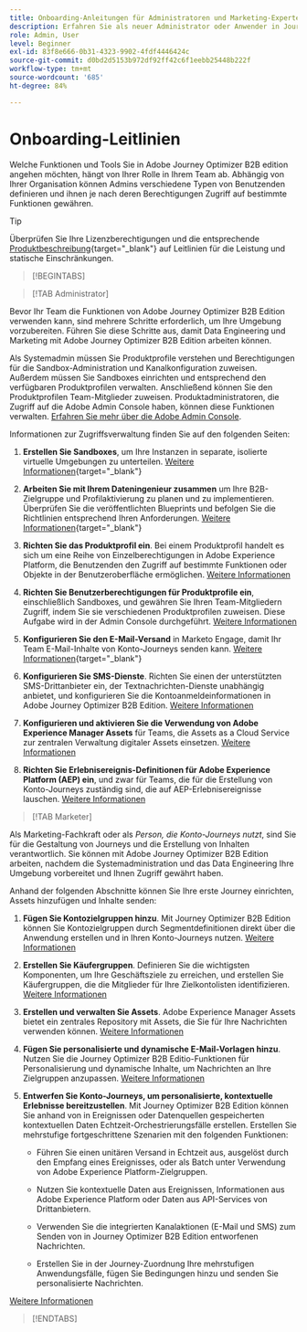 ```yaml
---
title: Onboarding-Anleitungen für Administratoren und Marketing-Experten
description: Erfahren Sie als neuer Administrator oder Anwender in Journey Optimizer B2B edition mehr über die wichtigsten Bereiche des Onboarding-Prozesses.
role: Admin, User
level: Beginner
exl-id: 83f8e666-0b31-4323-9902-4fdf4446424c
source-git-commit: d0bd2d5153b972df92ff42c6f1eebb25448b222f
workflow-type: tm+mt
source-wordcount: '685'
ht-degree: 84%

---
```


# Onboarding-Leitlinien

Welche Funktionen und Tools Sie in Adobe Journey Optimizer B2B edition angehen möchten, hängt von Ihrer Rolle in Ihrem Team ab. Abhängig von Ihrer Organisation können Admins verschiedene Typen von Benutzenden definieren und ihnen je nach deren Berechtigungen Zugriff auf bestimmte Funktionen gewähren.

>[!TIP]
>
>Überprüfen Sie Ihre Lizenzberechtigungen und die entsprechende [Produktbeschreibung](https://helpx.adobe.com/de/legal/product-descriptions/adobe-journey-optimizer-b2b.html){target="_blank"} auf Leitlinien für die Leistung und statische Einschränkungen.

>[!BEGINTABS]

>[!TAB Administrator]

Bevor Ihr Team die Funktionen von Adobe Journey Optimizer B2B Edition verwenden kann, sind mehrere Schritte erforderlich, um Ihre Umgebung vorzubereiten. Führen Sie diese Schritte aus, damit Data Engineering und Marketing mit Adobe Journey Optimizer B2B Edition arbeiten können.

Als Systemadmin müssen Sie Produktprofile verstehen und Berechtigungen für die Sandbox-Administration und Kanalkonfiguration zuweisen. Außerdem müssen Sie Sandboxes einrichten und entsprechend den verfügbaren Produktprofilen verwalten. Anschließend können Sie den Produktprofilen Team-Mitglieder zuweisen. Produktadministratoren, die Zugriff auf die Adobe Admin Console haben, können diese Funktionen verwalten. [Erfahren Sie mehr über die Adobe Admin Console](https://helpx.adobe.com/de/enterprise/using/admin-console.html).

Informationen zur Zugriffsverwaltung finden Sie auf den folgenden Seiten:

1. **Erstellen Sie Sandboxes**, um Ihre Instanzen in separate, isolierte virtuelle Umgebungen zu unterteilen. [Weitere Informationen](https://experienceleague.adobe.com/de/docs/experience-platform/sandbox/home#understanding-sandboxes){target="_blank"}

1. **Arbeiten Sie mit Ihrem Dateningenieur zusammen** um Ihre B2B-Zielgruppe und Profilaktivierung zu planen und zu implementieren. Überprüfen Sie die veröffentlichten Blueprints und befolgen Sie die Richtlinien entsprechend Ihren Anforderungen. [Weitere Informationen](https://experienceleague.adobe.com/en/docs/blueprints-learn/architecture/b2b-activation/overview){target="_blank"}

1. **Richten Sie das Produktprofil ein**. Bei einem Produktprofil handelt es sich um eine Reihe von Einzelberechtigungen in Adobe Experience Platform, die Benutzenden den Zugriff auf bestimmte Funktionen oder Objekte in der Benutzeroberfläche ermöglichen. [Weitere Informationen](../admin/user-management.md#create-the-marketo-engage-product-profile)

1. **Richten Sie Benutzerberechtigungen für Produktprofile ein**, einschließlich Sandboxes, und gewähren Sie Ihren Team-Mitgliedern Zugriff, indem Sie sie verschiedenen Produktprofilen zuweisen. Diese Aufgabe wird in der Admin Console durchgeführt. [Weitere Informationen](../admin/user-management.md#create-a-user-group)

1. **Konfigurieren Sie den E-Mail-Versand** in Marketo Engage, damit Ihr Team E-Mail-Inhalte von Konto-Journeys senden kann. [Weitere Informationen](https://experienceleague.adobe.com/de/docs/marketo/using/getting-started/initial-setup/setup-steps#ensure-email-deliverability){target="_blank"}

1. **Konfigurieren Sie SMS-Dienste**. Richten Sie einen der unterstützten SMS-Drittanbieter ein, der Textnachrichten-Dienste unabhängig anbietet, und konfigurieren Sie die Kontoanmeldeinformationen in Adobe Journey Optimizer B2B Edition. [Weitere Informationen](../admin/configure-channels-sms.md)

1. **Konfigurieren und aktivieren Sie die Verwendung von Adobe Experience Manager Assets** für Teams, die Assets as a Cloud Service zur zentralen Verwaltung digitaler Assets einsetzen. [Weitere Informationen](../admin/configure-aem-repositories.md)

1. **Richten Sie Erlebnisereignis-Definitionen für Adobe Experience Platform (AEP) ein**, und zwar für Teams, die für die Erstellung von Konto-Journeys zuständig sind, die auf AEP-Erlebnisereignisse lauschen. [Weitere Informationen](../admin/configure-aep-events.md)

>[!TAB Marketer]

Als Marketing-Fachkraft oder als _Person, die Konto-Journeys nutzt_, sind Sie für die Gestaltung von Journeys und die Erstellung von Inhalten verantwortlich. Sie können mit Adobe Journey Optimizer B2B Edition arbeiten, nachdem die Systemadministration und das Data Engineering Ihre Umgebung vorbereitet und Ihnen Zugriff gewährt haben.

Anhand der folgenden Abschnitte können Sie Ihre erste Journey einrichten, Assets hinzufügen und Inhalte senden:

1. **Fügen Sie Kontozielgruppen hinzu**. Mit Journey Optimizer B2B Edition können Sie Kontozielgruppen durch Segmentdefinitionen direkt über die Anwendung erstellen und in Ihren Konto-Journeys nutzen. [Weitere Informationen](../audiences/account-audience-overview.md)

1. **Erstellen Sie Käufergruppen**. Definieren Sie die wichtigsten Komponenten, um Ihre Geschäftsziele zu erreichen, und erstellen Sie Käufergruppen, die die Mitglieder für Ihre Zielkontolisten identifizieren. [Weitere Informationen](../buying-groups/buying-groups-overview.md)

1. **Erstellen und verwalten Sie Assets**. Adobe Experience Manager Assets bietet ein zentrales Repository mit Assets, die Sie für Ihre Nachrichten verwenden können. [Weitere Informationen](../content/assets-overview.md)

1. **Fügen Sie personalisierte und dynamische E-Mail-Vorlagen hinzu**. Nutzen Sie die Journey Optimizer B2B Editio-Funktionen für Personalisierung und dynamische Inhalte, um Nachrichten an Ihre Zielgruppen anzupassen. [Weitere Informationen](../content/email-templates.md)

1. **Entwerfen Sie Konto-Journeys, um personalisierte, kontextuelle Erlebnisse bereitzustellen**. Mit Journey Optimizer B2B Edition können Sie anhand von in Ereignissen oder Datenquellen gespeicherten kontextuellen Daten Echtzeit-Orchestrierungsfälle erstellen. Erstellen Sie mehrstufige fortgeschrittene Szenarien mit den folgenden Funktionen:

   * Führen Sie einen unitären Versand in Echtzeit aus, ausgelöst durch den Empfang eines Ereignisses, oder als Batch unter Verwendung von Adobe Experience Platform-Zielgruppen.

   * Nutzen Sie kontextuelle Daten aus Ereignissen, Informationen aus Adobe Experience Platform oder Daten aus API-Services von Drittanbietern.

   * Verwenden Sie die integrierten Kanalaktionen (E-Mail und SMS) zum Senden von in Journey Optimizer B2B Edition entworfenen Nachrichten.

   * Erstellen Sie in der Journey-Zuordnung Ihre mehrstufigen Anwendungsfälle, fügen Sie Bedingungen hinzu und senden Sie personalisierte Nachrichten.

[Weitere Informationen](../journeys/journey-overview.md)

>[!ENDTABS]
